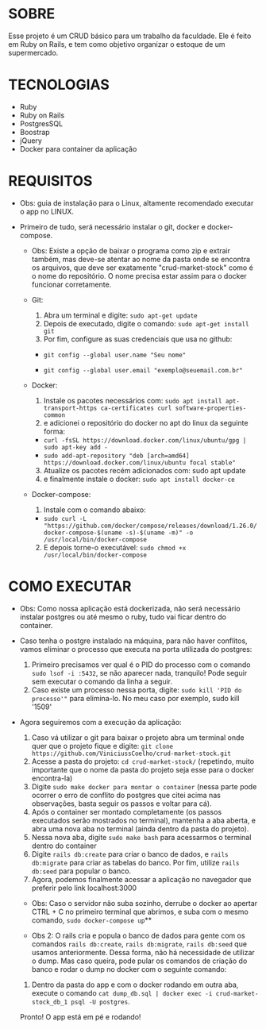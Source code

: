 # SOBRE

Esse projeto é um CRUD básico para um trabalho da faculdade. Ele é feito em Ruby on Rails, e tem como objetivo organizar o estoque de um supermercado.

# TECNOLOGIAS

* Ruby
* Ruby on Rails
* PostgresSQL
* Boostrap
* jQuery
* Docker para container da aplicação

# REQUISITOS

* Obs: guia de instalação para o Linux, altamente recomendado executar o app no LINUX.

* Primeiro de tudo, será necessário instalar o git, docker e docker-compose.
  * Obs: Existe a opção de baixar o programa como zip e extrair também, mas deve-se atentar ao nome da pasta onde se encontra os arquivos, que deve ser exatamente "crud-market-stock" como é o nome do repositório. O nome precisa estar assim para o docker funcionar corretamente.
  * Git:
    1. Abra um terminal e digite: `sudo apt-get update`
    2. Depois de executado, digite o comando: `sudo apt-get install git`
    3. Por fim, configure as suas credenciais que usa no github:
      * `git config --global user.name "Seu nome"`
      
      * `git config --global user.email "exemplo@seuemail.com.br"`
  
  * Docker: 
    1. Instale os pacotes necessários com: `sudo apt install apt-transport-https ca-certificates curl software-properties-common`
    2. e adicionei o repositório do docker no apt do linux da seguinte forma:
      * `curl -fsSL https://download.docker.com/linux/ubuntu/gpg | sudo apt-key add -`
      * `sudo add-apt-repository "deb [arch=amd64] https://download.docker.com/linux/ubuntu focal stable"`
    3. Atualize os pacotes recém adicionados com: sudo apt update
    4. e finalmente instale o docker: `sudo apt install docker-ce`
    
  * Docker-compose:
    1. Instale com o comando abaixo:
     * `sudo curl -L "https://github.com/docker/compose/releases/download/1.26.0/docker-compose-$(uname -s)-$(uname -m)" -o /usr/local/bin/docker-compose`
    2. E depois torne-o executável: `sudo chmod +x /usr/local/bin/docker-compose`

# COMO EXECUTAR

* Obs: Como nossa aplicação está dockerizada, não será necessário instalar postgres ou até mesmo o ruby, tudo vai ficar dentro do container.
* Caso tenha o postgre instalado na máquina, para não haver conflitos, vamos eliminar o processo que executa na porta utilizada do postgres:
  1. Primeiro precisamos ver qual é o PID do processo com o comando `sudo lsof -i :5432`, se não aparecer nada, tranquilo! Pode seguir sem executar o comando da linha a seguir.
  2. Caso existe um processo nessa porta, digite: `sudo kill 'PID do processo'"` para elimina-lo. No meu caso por exemplo, sudo kill '1509'

* Agora seguiremos com a execução da aplicação:
  1. Caso vá utilizar o git para baixar o projeto abra um terminal onde quer que o projeto fique e digite: `git clone https://github.com/ViniciussCoelho/crud-market-stock.git`
  2. Acesse a pasta do projeto: `cd crud-market-stock/` (repetindo, muito importante que o nome da pasta do projeto seja esse para o docker encontra-la)
  3. Digite `sudo make docker para montar o container` (nessa parte pode ocorrer o erro de conflito do postgres que citei acima nas observações, basta seguir os passos e voltar para cá).
  4. Após o container ser montado completamente (os passos executados serão mostrados no terminal), mantenha a aba aberta, e abra uma nova aba no terminal (ainda dentro da pasta do projeto).
  5. Nessa nova aba, digite `sudo make bash` para acessarmos o terminal dentro do container
  6. Digite `rails db:create` para criar o banco de dados, e `rails db:migrate` para criar as tabelas do banco. Por fim, utilize `rails db:seed` para popular o banco.
  7. Agora, podemos finalmente acessar a aplicação no navegador que preferir pelo link localhost:3000
  
  * Obs: Caso o servidor não suba sozinho, derrube o docker ao apertar CTRL + C no primeiro terminal que abrimos, e suba com o mesmo comando, `sudo docker-compose up`**
  
  * Obs 2: O rails cria e popula o banco de dados para gente com os comandos `rails db:create`, `rails db:migrate`, `rails db:seed` que usamos anteriormente. Dessa forma, não há necessidade de utilizar o dump. Mas caso queira, pode pular os comandos de criação do banco e rodar o dump no docker com o seguinte comando:
  1. Dentro da pasta do app e com o docker rodando em outra aba, execute o comando `cat dump_db.sql | docker exec -i crud-market-stock_db_1 psql -U postgres`.
  
  Pronto! O app está em pé e rodando!
   
